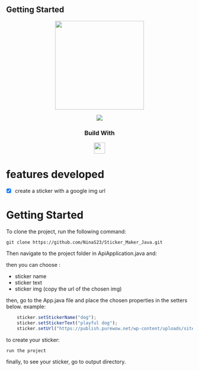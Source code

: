 ## Getting Started
  <div align='center'>
    <img height="240px" src="https://em-content.zobj.net/source/microsoft-teams/337/milky-way_1f30c.png">
  </div>
  
<p align = "center">
   <img src="https://img.shields.io/badge/author-NinaS23-4dae71?style=flat-square" />
</p>

<div align="center">
  <h3>Build With</h3>
  <img src="https://img.shields.io/badge/java-%23ED8B00.svg?style=for-the-badge&logo=java&logoColor=white" height="30px"/>
</div>

#  features developed 
- [x] create a sticker with a google img url


# Getting Started
To clone the project, run the following command:

```git
git clone https://github.com/NinaS23/Sticker_Maker_Java.git
```
Then navigate to the project folder in ApiApplication.java and:

then you can choose :
 - sticker name
 - sticker text
 - sticker img (copy the url of the chosen img)
 
then, go to the App.java file and place the chosen properties in the setters below. example:
```js
    sticker.setStickerName("dog");
    sticker.setStickerText("playful dog");
    sticker.setUrl("https://publish.purewow.net/wp-content/uploads/sites/2/2021/06/smallest-dog-breeds-toy-poodle.jpg?fit=728%2C524");
```
to create your sticker:
```git
run the project
```

finally, to see your sticker, go to output directory.

